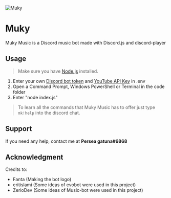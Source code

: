 ![Muky](https://cdn.discordapp.com/attachments/811330490250297442/811704860910419998/Sin_titulo-1.png)
# Muky 
Muky Music is a Discord music bot made with Discord.js and discord-player

## Usage
  > Make sure you have [Node.js](https://nodejs.org/en "Node.js official website") installed.

1. Enter your own [Discord bot token](https://github.com/reactiflux/discord-irc/wiki/Creating-a-discord-bot-&-getting-a-token "Creating a discord bot & getting a token") and [YouTube API Key](https://www.slickremix.com/docs/get-api-key-for-youtube/ "Get API Key for YouTube") in .env
2. Open a Command Prompt, Windows PowerShell or Terminal in the code folder
3. Enter "node index.js"

  > To learn all the commands that Muky Music has to offer just type `mk!help` into the discord chat.

## Support
If you need any help, contact me at **Persea gatuna#6868**

## Acknowledgment
Credits to:
- Fanta (Making the bot logo)
- eritislami (Some ideas of evobot were used in this project)
- ZerioDev (Some ideas of Music-bot were used in this project)
